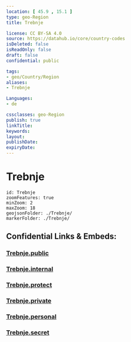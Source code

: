 ```yaml
---
location: [ 45.9 , 15.1 ] 
type: geo-Region
title: Trebnje

license: CC BY-SA 4.0
source: https://datahub.io/core/country-codes
isDeleted: false
isReadOnly: false
draft: false
confidential: public

tags:
- geo/Country/Region
aliases:
- Trebnje

Languages:
- de

cssclasses: geo-Region
publish: true
linkTitle: 
keywords: 
layout: 
publishDate: 
expiryDate: 
---
```


# Trebnje

```leaflet
id: Trebnje
zoomFeatures: true 
minZoom: 2 
maxZoom: 18
geojsonFolder: ./Trebnje/
markerFolder: ./Trebnje/
```


## Confidential Links & Embeds: 

### [Trebnje.public](/_public/\Earth\Continent\Europe\Europe~Central\Slovenia\Regions~Slovenia\Jugovzhodna_Slovenija\counties~Jugovzhodna_SlovenijaTrebnje.public.md) 

### [Trebnje.internal](/_internal/\Earth\Continent\Europe\Europe~Central\Slovenia\Regions~Slovenia\Jugovzhodna_Slovenija\counties~Jugovzhodna_SlovenijaTrebnje.internal.md) 

### [Trebnje.protect](/_protect/\Earth\Continent\Europe\Europe~Central\Slovenia\Regions~Slovenia\Jugovzhodna_Slovenija\counties~Jugovzhodna_SlovenijaTrebnje.protect.md) 

### [Trebnje.private](/_private/\Earth\Continent\Europe\Europe~Central\Slovenia\Regions~Slovenia\Jugovzhodna_Slovenija\counties~Jugovzhodna_SlovenijaTrebnje.private.md) 

### [Trebnje.personal](/_personal/\Earth\Continent\Europe\Europe~Central\Slovenia\Regions~Slovenia\Jugovzhodna_Slovenija\counties~Jugovzhodna_SlovenijaTrebnje.personal.md) 

### [Trebnje.secret](/_secret/\Earth\Continent\Europe\Europe~Central\Slovenia\Regions~Slovenia\Jugovzhodna_Slovenija\counties~Jugovzhodna_SlovenijaTrebnje.secret.md)

